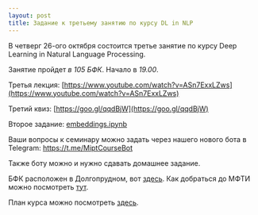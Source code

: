 ```yaml
---
layout: post
title: Задание к третьему занятию по курсу DL in NLP
---
```


В четверг 26-ого октября состоится третье занятие по курсу Deep Learning in Natural Language Processing.

Занятие пройдет _в 105 БФК_. Начало в _19.00_.

Третья лекция: [https://www.youtube.com/watch?v=ASn7ExxLZws](https://www.youtube.com/watch?v=ASn7ExxLZws)

Третий квиз: [https://goo.gl/qqdBjW](https://goo.gl/qqdBjW)

Второе задание: [embeddings.ipynb](https://github.com/deepmipt/deep-nlp-seminars/blob/master/seminar_02/embeddings.ipynb)

Ваши вопросы к семинару можно задать через нашего нового бота в Telegram: https://t.me/MiptCourseBot

Также боту можно и нужно сдавать домашнее задание.

БФК расположен в Долгопрудном, вот [здесь](https://yandex.ru/maps/-/CBUgnHqITD). Как добраться до МФТИ можно посмотреть [тут](https://mipt.ru/about/general/contacts/way.php).

План курса можно посмотреть [здесь](../NLP/).
